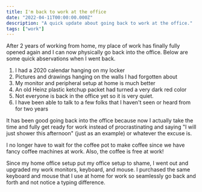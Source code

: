 ```yaml
---
title: I'm back to work at the office
date: "2022-04-11T00:00:00.000Z"
description: "A quick update about going back to work at the office."
tags: ["work"]
---
```


After 2 years of working from home, my place of work has finally fully opened again and I can now physically go back into the office. Below are some quick abservations when I went back.

1. I had a 2020 calendar hanging on my locker
2. Pictures and drawings hanging on the walls I had forgotten about
3. My monitor and peripheral setup at home is much better
4. An old Heinz plastic ketchup packet had turned a very dark red color
5. Not everyone is back in the office yet so it is very quiet.
6. I have been able to talk to a few folks that I haven't seen or heard from for two years

It has been good going back into the office because now I actually take the time and fully get ready for work instead of procrastinating and saying "I will just shower this afternoon" (just as an example) or whatever the excuse is.

I no longer have to wait for the coffee pot to make coffee since we have fancy coffee machines at work. Also, the coffee is free at work!

Since my home office setup put my office setup to shame, I went out and upgraded my work monitors, keyboard, and mouse. I purchased the same keyboard and mouse that I use at home for work so seamlessly go back and forth and not notice a typing difference.
